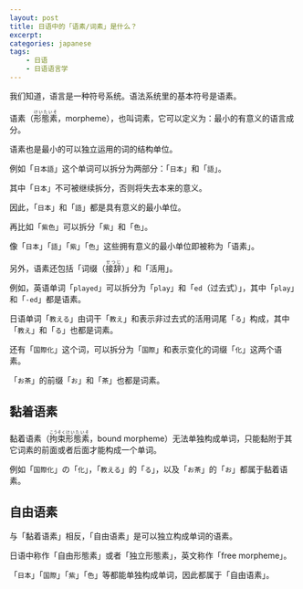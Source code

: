 ```yaml
---
layout: post
title: 日语中的「语素/词素」是什么？
excerpt: 
categories: japanese
tags:
    - 日语
    - 日语语言学
---
```

我们知道，语言是一种符号系统。语法系统里的基本符号是语素。

语素（<ruby>形態素<rt>けいたいそ</rt></ruby>，morpheme），也叫词素，它可以定义为：最小的有意义的语言成分。

语素也是最小的可以独立运用的词的结构单位。

例如「`日本語`」这个单词可以拆分为两部分：「`日本`」和「`語`」。

其中「`日本`」不可被继续拆分，否则将失去本来的意义。

因此，「`日本`」和「`語`」都是具有意义的最小单位。

再比如「`紫色`」可以拆分「`紫`」和「`色`」。

像「`日本`」「`語`」「`紫`」「`色`」这些拥有意义的最小单位即被称为「语素」。

另外，语素还包括「词缀（<ruby>接辞<rt>せつじ</rt></ruby>）」和「活用」。

例如，英语单词「`played`」可以拆分为「`play`」和「`ed`（过去式）」，其中「`play`」和「`-ed`」都是语素。

日语单词「`教える`」由词干「`教え`」和表示非过去式的活用词尾「`る`」构成，其中「`教え`」和「`る`」也都是词素。

还有「`国際化`」这个词，可以拆分为「`国際`」和表示变化的词缀「`化`」这两个语素。

「`お茶`」的前缀「`お`」和「`茶`」也都是词素。

## 黏着语素

黏着语素（<ruby>拘束<rt>こうそく</rt></ruby><ruby>形態素<rt>けいたいそ</rt></ruby>，bound morpheme）无法单独构成单词，只能黏附于其它词素的前面或者后面才能构成一个单词。

例如「`国際化`」の「`化`」，「`教える`」的「`る`」，以及「`お茶`」的「`お`」都属于黏着语素。

## 自由语素

与「黏着语素」相反，「自由语素」是可以独立构成单词的语素。

日语中称作「自由形態素」或者「独立形態素」，英文称作「free morpheme」。

「`日本`」「`国際`」「`紫`」「`色`」等都能单独构成单词，因此都属于「自由语素」。
